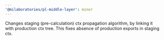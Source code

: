 ```yaml
---
'@milaboratories/pl-middle-layer': minor
---
```


Changes staging (pre-calculation) ctx propagation algorithm, by linking it with production ctx tree. This fixes absence of production exports in staging ctx.

